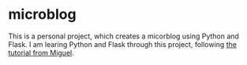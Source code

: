 microblog
=========
This is a personal project, which creates a micorblog using Python and Flask.
I am learing Python and Flask through this project, following [the tutorial from Miguel](http://blog.miguelgrinberg.com/post/the-flask-mega-tutorial-part-i-hello-world).

